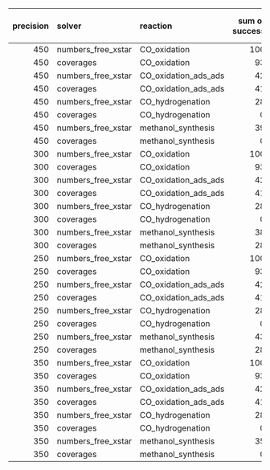 |   precision | solver             | reaction             |   sum of success |   sum of failure |   total |
|------------:|:-------------------|:---------------------|-----------------:|-----------------:|--------:|
|         450 | numbers_free_xstar | CO_oxidation         |              100 |                0 |     100 |
|         450 | coverages          | CO_oxidation         |               93 |                7 |     100 |
|         450 | numbers_free_xstar | CO_oxidation_ads_ads |               42 |               58 |     100 |
|         450 | coverages          | CO_oxidation_ads_ads |               41 |               59 |     100 |
|         450 | numbers_free_xstar | CO_hydrogenation     |               28 |               72 |     100 |
|         450 | coverages          | CO_hydrogenation     |                0 |              100 |     100 |
|         450 | numbers_free_xstar | methanol_synthesis   |               39 |               61 |     100 |
|         450 | coverages          | methanol_synthesis   |                0 |              100 |     100 |
|         300 | numbers_free_xstar | CO_oxidation         |              100 |                0 |     100 |
|         300 | coverages          | CO_oxidation         |               93 |                7 |     100 |
|         300 | numbers_free_xstar | CO_oxidation_ads_ads |               42 |               58 |     100 |
|         300 | coverages          | CO_oxidation_ads_ads |               41 |               59 |     100 |
|         300 | numbers_free_xstar | CO_hydrogenation     |               28 |               72 |     100 |
|         300 | coverages          | CO_hydrogenation     |                0 |              100 |     100 |
|         300 | numbers_free_xstar | methanol_synthesis   |               38 |               62 |     100 |
|         300 | coverages          | methanol_synthesis   |               28 |               72 |     100 |
|         250 | numbers_free_xstar | CO_oxidation         |              100 |                0 |     100 |
|         250 | coverages          | CO_oxidation         |               93 |                7 |     100 |
|         250 | numbers_free_xstar | CO_oxidation_ads_ads |               42 |               58 |     100 |
|         250 | coverages          | CO_oxidation_ads_ads |               41 |               59 |     100 |
|         250 | numbers_free_xstar | CO_hydrogenation     |               28 |               72 |     100 |
|         250 | coverages          | CO_hydrogenation     |                0 |              100 |     100 |
|         250 | numbers_free_xstar | methanol_synthesis   |               43 |               57 |     100 |
|         250 | coverages          | methanol_synthesis   |               28 |               72 |     100 |
|         350 | numbers_free_xstar | CO_oxidation         |              100 |                0 |     100 |
|         350 | coverages          | CO_oxidation         |               93 |                7 |     100 |
|         350 | numbers_free_xstar | CO_oxidation_ads_ads |               42 |               58 |     100 |
|         350 | coverages          | CO_oxidation_ads_ads |               41 |               59 |     100 |
|         350 | numbers_free_xstar | CO_hydrogenation     |               28 |               72 |     100 |
|         350 | coverages          | CO_hydrogenation     |                0 |              100 |     100 |
|         350 | numbers_free_xstar | methanol_synthesis   |               35 |               65 |     100 |
|         350 | coverages          | methanol_synthesis   |                0 |              100 |     100 |